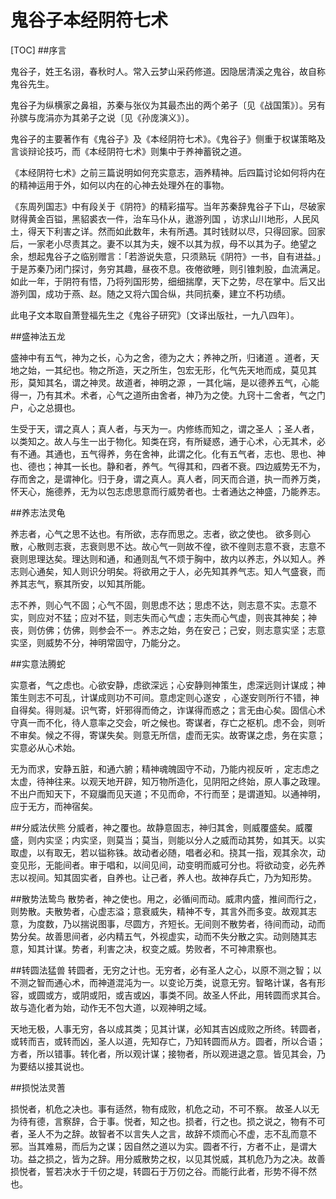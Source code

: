 鬼谷子本经阴符七术
===
[TOC]
##序言

鬼谷子，姓王名诩，春秋时人。常入云梦山采药修道。因隐居清溪之鬼谷，故自称鬼谷先生。

鬼谷子为纵横家之鼻祖，苏秦与张仪为其最杰出的两个弟子〔见《战国策》〕。另有孙膑与庞涓亦为其弟子之说〔见《孙庞演义》〕。

鬼谷子的主要著作有《鬼谷子》及《本经阴符七术》。《鬼谷子》侧重于权谋策略及言谈辩论技巧，而《本经阴符七术》则集中于养神蓄锐之道。

《本经阴符七术》之前三篇说明如何充实意志，涵养精神。后四篇讨论如何将内在的精神运用于外，如何以内在的心神去处理外在的事物。

《东周列国志》中有段关于《阴符》的精彩描写。当年苏秦辞鬼谷子下山，尽破家财得黄金百镒，黑貂裘衣一件，治车马仆从，遨游列国 ，访求山川地形，人民风土，得天下利害之详。然而如此数年，未有所遇。其时钱财以尽，只得回家。回家后，一家老小尽责其之。妻不以其为夫，嫂不以其为叔，母不以其为子。绝望之余，想起鬼谷子之临别赠言：「若游说失意，只须熟玩《阴符》一书，自有进益。」于是苏秦乃闭门探讨，务穷其趣，昼夜不息。夜倦欲睡，则引锥刺股，血流满足。如此一年，于阴符有悟，乃将列国形势，细细揣摩，天下之势，尽在掌中。后又出游列国，成功于燕、赵。随之又将六国合纵，共同抗秦，建立不朽功绩。

此电子文本取自萧登福先生之《鬼谷子研究》〔文译出版社，一九八四年〕。

##盛神法五龙

盛神中有五气，神为之长，心为之舍，德为之大；养神之所，归诸道 。道者，天地之始，一其纪也。物之所造，天之所生，包宏无形，化气先天地而成，莫见其形，莫知其名，谓之神灵。故道者，神明之源 ，一其化端，是以德养五气，心能得一，乃有其术。术者，心气之道所由舍者，神乃为之使。九窍十二舍者，气之门户，心之总摄也。

生受于天，谓之真人；真人者，与天为一。内修练而知之，谓之圣人 ；圣人者，以类知之。故人与生一出于物化。知类在窍，有所疑惑，通于心术，心无其术，必有不通。其通也，五气得养，务在舍神，此谓之化。化有五气者，志也、思也、神也、德也；神其一长也。静和者，养气。气得其和，四者不衰。四边威势无不为，存而舍之，是谓神化。归于身，谓之真人。真人者，同天而合道，执一而养万类，怀天心，施德养，无为以包志虑思意而行威势者也。士者通达之神盛，乃能养志。

##养志法灵龟

养志者，心气之思不达也。有所欲，志存而思之。志者，欲之使也。 欲多则心散，心散则志衰，志衰则思不达。故心气一则故不徨，欲不徨则志意不衰，志意不衰则思理达矣。理达则和通，和通则乱气不烦于胸中，故内以养志，外以知人。养志则心通矣，知人则识分明矣。将欲用之于人，必先知其养气志。知人气盛衰，而养其志气，察其所安，以知其所能。

志不养，则心气不固；心气不固，则思虑不达；思虑不达，则志意不实。志意不实，则应对不猛；应对不猛，则志失而心气虚；志失而心气虚，则丧其神矣；神丧，则仿佛；仿佛，则参会不一。养志之始，务在安己；己安，则志意实坚；志意实坚，则威势不分，神明常固守，乃能分之。

##实意法腾蛇

实意者，气之虑也。心欲安静，虑欲深远；心安静则神策生，虑深远则计谋成；神策生则志不可乱，计谋成则功不可间。意虑定则心遂安 ，心遂安则所行不错，神自得矣。得则凝。识气寄，奸邪得而倚之，诈谋得而惑之；言无由心矣。固信心术守真一而不化，待人意率之交会，听之候也。寄谋者，存亡之枢机。虑不会，则听不审矣。候之不得，寄谋失矣。则意无所信，虚而无实。故寄谋之虑，务在实意；实意必从心术始。

无为而求，安静五脏，和通六腑；精神魂魄固守不动，乃能内视反听 ，定志虑之太虚，待神往来。以观天地开辟，知万物所造化，见阴阳之终始，原人事之政理。不出户而知天下，不窥牖而见天道；不见而命，不行而至；是谓道知。以通神明，应于无方，而神宿矣。

##分威法伏熊
分威者，神之覆也。故静意固志，神归其舍，则威覆盛矣。威覆盛，则内实坚；内实坚，则莫当；莫当，则能以分人之威而动其势，如其天。以实取虚，以有取无，若以镒称铢。故动者必随，唱者必和。挠其一指，观其余次，动变见形，无能间者。审于唱和，以间见间，动变明而威可分也。将欲动变，必先养志以视间。知其固实者，自养也。让己者，养人也。故神存兵亡，乃为知形势。

##散势法鸷鸟
散势者，神之使也。用之，必循间而动。威肃内盛，推间而行之，则势散。夫散势者，心虚志溢；意衰威失，精神不专，其言外而多变。故观其志意，为度数，乃以揣说图事，尽圆方，齐短长。无间则不散势者，待间而动，动而势分矣。故善思间者，必内精五气，外视虚实，动而不失分散之实。动则随其志意，知其计谋。势者，利害之决，权变之威。势败者，不可神肃察也。

##转圆法猛兽
转圆者，无穷之计也。无穷者，必有圣人之心，以原不测之智；以不测之智而通心术，而神道混沌为一。以变论万类，说意无穷。智略计谋，各有形容，或圆或方，或阴或阳，或吉或凶，事类不同。故圣人怀此，用转圆而求其合。故与造化者为始，动作无不包大道，以观神明之域。

天地无极，人事无穷，各以成其类；见其计谋，必知其吉凶成败之所终。转圆者，或转而吉，或转而凶，圣人以道，先知存亡，乃知转圆而从方。圆者，所以合语；方者，所以错事。转化者，所以观计谋；接物者，所以观进退之意。皆见其会，乃为要结以接其说也。

##损悦法灵蓍

损悦者，机危之决也。事有适然，物有成败，机危之动，不可不察。 故圣人以无为待有德，言察辞，合于事。悦者，知之也。损者，行之也。损之说之，物有不可者，圣人不为之辞。故智者不以言失人之言，故辞不烦而心不虚，志不乱而意不邪。当其难易，而后为之谋；因自然之道以为实。圆者不行，方者不止，是谓大功。益之损之，皆为之辞。用分威散势之权，以见其悦威，其机危乃为之决。故善损悦者，誓若决水于千仞之堤，转圆石于万仞之谷。而能行此者，形势不得不然也。
